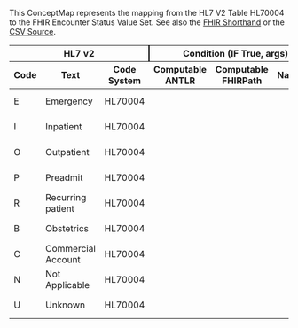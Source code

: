 
This ConceptMap represents the mapping from the HL7 V2 Table HL70004 to the FHIR Encounter Status Value Set. See also the <a href='https://github.com/HL7/v2-to-fhir/blob/master/tank/Table HL70004 to Encounter Status.fsh'>FHIR Shorthand</a> or the <a href='https://github.com/HL7/v2-to-fhir/blob/master/mappings/codesystems/HL7 Concept Map_ PatientClass[EncounterStatus] - Sheet1.csv'>CSV Source</a>.
<table class='grid'><thead>
<tr><th colspan='3' style='border-right: 2px solid black;'>HL7 v2</th><th colspan='3' style='border-right: 2px solid black;'>Condition (IF True, args)</th><th colspan='4'>HL7 FHIR</th><th rowspan='2'>Comments</th></tr>
<tr><th>Code</th><th>Text</th><th>Code System</th><th>Computable ANTLR</th><th>Computable FHIRPath</th><th>Narrative</th><th>Code</th><th>Proposed Extension</th><th>Display</th><th>Code System</th></tr></thead>
<tbody>
<tr><td>E</td><td>Emergency</td><td style='border-right: 2px'>HL70004</td><td></td><td></td><td style='border-right: 2px'></td><td>in-progress</td><td></td><td></td><td><a href='https://hl7.org/fhir/R4/codesystem-encounter-status.html'>http://hl7.org/fhir/encounter-status</a></td><td></td></tr>
<tr><td>I</td><td>Inpatient</td><td style='border-right: 2px'>HL70004</td><td></td><td></td><td style='border-right: 2px'></td><td>in-progress</td><td></td><td></td><td><a href='https://hl7.org/fhir/R4/codesystem-encounter-status.html'>http://hl7.org/fhir/encounter-status</a></td><td></td></tr>
<tr><td>O</td><td>Outpatient</td><td style='border-right: 2px'>HL70004</td><td></td><td></td><td style='border-right: 2px'></td><td>in-progress</td><td></td><td></td><td><a href='https://hl7.org/fhir/R4/codesystem-encounter-status.html'>http://hl7.org/fhir/encounter-status</a></td><td></td></tr>
<tr><td>P</td><td>Preadmit</td><td style='border-right: 2px'>HL70004</td><td></td><td></td><td style='border-right: 2px'></td><td>planned</td><td></td><td></td><td><a href='https://hl7.org/fhir/R4/codesystem-encounter-status.html'>http://hl7.org/fhir/encounter-status</a></td><td></td></tr>
<tr><td>R</td><td>Recurring patient</td><td style='border-right: 2px'>HL70004</td><td></td><td></td><td style='border-right: 2px'></td><td>in-progress</td><td></td><td></td><td><a href='https://hl7.org/fhir/R4/codesystem-encounter-status.html'>http://hl7.org/fhir/encounter-status</a></td><td></td></tr>
<tr><td>B</td><td>Obstetrics</td><td style='border-right: 2px'>HL70004</td><td></td><td></td><td style='border-right: 2px'></td><td>in-progress</td><td></td><td></td><td><a href='https://hl7.org/fhir/R4/codesystem-encounter-status.html'>http://hl7.org/fhir/encounter-status</a></td><td></td></tr>
<tr><td>C</td><td>Commercial Account</td><td style='border-right: 2px'>HL70004</td><td></td><td></td><td style='border-right: 2px'></td><td>in-progress</td><td></td><td></td><td><a href='https://hl7.org/fhir/R4/codesystem-encounter-status.html'>http://hl7.org/fhir/encounter-status</a></td><td></td></tr>
<tr><td>N</td><td>Not Applicable</td><td style='border-right: 2px'>HL70004</td><td></td><td></td><td style='border-right: 2px'></td><td>in-progress</td><td></td><td></td><td><a href='https://hl7.org/fhir/R4/codesystem-encounter-status.html'>http://hl7.org/fhir/encounter-status</a></td><td></td></tr>
<tr><td>U</td><td>Unknown</td><td style='border-right: 2px'>HL70004</td><td></td><td></td><td style='border-right: 2px'></td><td>unknown</td><td></td><td></td><td><a href='https://hl7.org/fhir/R4/codesystem-encounter-status.html'>http://hl7.org/fhir/encounter-status</a></td><td></td></tr>
</tbody></table>
